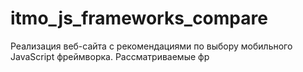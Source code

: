 # itmo_js_frameworks_compare
Реализация веб-сайта с рекомендациями по выбору мобильного JavaScript фреймворка. Рассматриваемые фр
